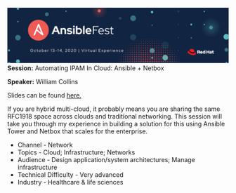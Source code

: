 ![AnsibleFest - 2020](./images/ansible-fest.png)
**Session:** Automating IPAM In Cloud: Ansible + Netbox

**Speaker:** William Collins

Slides can be found [here.](./slides/AnsibleFest%202020%20-%20Automating%20IPAM%20In%20Cloud.pdf)

If you are hybrid multi-cloud, it probably means you are sharing the same RFC1918 space across clouds and traditional networking. This session will take you through my experience in building a solution for this using Ansible Tower and Netbox that scales for the enterprise.

* Channel - Network
* Topics - Cloud; Infrastructure; Networks
* Audience - Design application/system architectures; Manage infrastructure
* Technical Difficulty - Very advanced
* Industry - Healthcare & life sciences